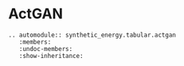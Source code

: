 # ActGAN

```{eval-rst}
.. automodule:: synthetic_energy.tabular.actgan
   :members:
   :undoc-members:
   :show-inheritance: